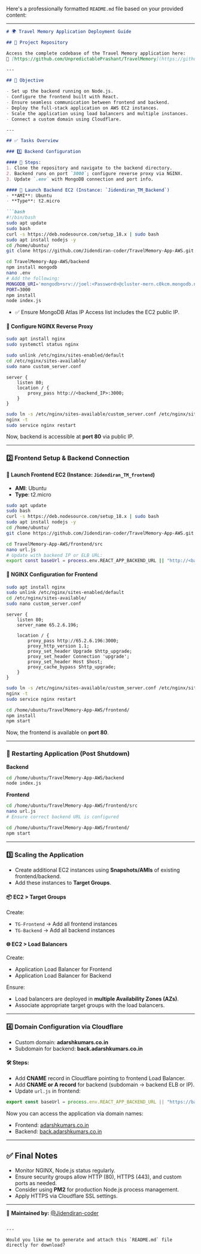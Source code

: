 Here's a professionally formatted `README.md` file based on your provided content:

---

````markdown
# 🌍 Travel Memory Application Deployment Guide

## 📁 Project Repository

Access the complete codebase of the Travel Memory application here:  
🔗 [https://github.com/UnpredictablePrashant/TravelMemory](https://github.com/UnpredictablePrashant/TravelMemory)

---

## 🎯 Objective

- Set up the backend running on Node.js.
- Configure the frontend built with React.
- Ensure seamless communication between frontend and backend.
- Deploy the full-stack application on AWS EC2 instances.
- Scale the application using load balancers and multiple instances.
- Connect a custom domain using Cloudflare.

---

## ✅ Tasks Overview

### 1️⃣ Backend Configuration

#### 🔧 Steps:
1. Clone the repository and navigate to the backend directory.
2. Backend runs on port `3000`; configure reverse proxy via NGINX.
3. Update `.env` with MongoDB connection and port info.

#### 🚀 Launch Backend EC2 (Instance: `Jidendiran_TM_Backend`)
- **AMI**: Ubuntu  
- **Type**: t2.micro

```bash
#!/bin/bash 
sudo apt update
sudo bash
curl -s https://deb.nodesource.com/setup_18.x | sudo bash
sudo apt install nodejs -y
cd /home/ubuntu/
git clone https://github.com/Jidendiran-coder/TravelMemory-App-AWS.git
````

```bash
cd TravelMemory-App-AWS/backend
npm install mongodb
nano .env
# Add the following:
MONGODB_URI='mongodb+srv://joel:<Password>@cluster-mern.c0kcm.mongodb.net/?retryWrites=true&w=majority&appName=Cluster-MERN'
PORT=3000
npm install
node index.js
```

* ✅ Ensure MongoDB Atlas IP Access list includes the EC2 public IP.

#### 🔁 Configure NGINX Reverse Proxy

```bash
sudo apt install nginx
sudo systemctl status nginx

sudo unlink /etc/nginx/sites-enabled/default
cd /etc/nginx/sites-available/
sudo nano custom_server.conf
```

```nginx
server {
    listen 80;
    location / {
        proxy_pass http://<backend_IP>:3000;
    }
}
```

```bash
sudo ln -s /etc/nginx/sites-available/custom_server.conf /etc/nginx/sites-enabled/custom_server.conf
nginx -t
sudo service nginx restart
```

Now, backend is accessible at **port 80** via public IP.

---

### 2️⃣ Frontend Setup & Backend Connection

#### 🚀 Launch Frontend EC2 (Instance: `Jidendiran_TM_frontend`)

* **AMI**: Ubuntu
* **Type**: t2.micro

```bash
sudo apt update
sudo bash
curl -s https://deb.nodesource.com/setup_18.x | sudo bash
sudo apt install nodejs -y
cd /home/ubuntu/
git clone https://github.com/Jidendiran-coder/TravelMemory-App-AWS.git
```

```bash
cd TravelMemory-App-AWS/frontend/src
nano url.js
# Update with backend IP or ELB URL:
export const baseUrl = process.env.REACT_APP_BACKEND_URL || "http://<backend_ip>:3000";
```

#### 🔁 NGINX Configuration for Frontend

```bash
sudo apt install nginx
sudo unlink /etc/nginx/sites-enabled/default
cd /etc/nginx/sites-available/
sudo nano custom_server.conf
```

```nginx
server {
    listen 80;
    server_name 65.2.6.196;

    location / {
        proxy_pass http://65.2.6.196:3000;
        proxy_http_version 1.1;
        proxy_set_header Upgrade $http_upgrade;
        proxy_set_header Connection 'upgrade';
        proxy_set_header Host $host;
        proxy_cache_bypass $http_upgrade;
    }
}
```

```bash
sudo ln -s /etc/nginx/sites-available/custom_server.conf /etc/nginx/sites-enabled/custom_server.conf
nginx -t
sudo service nginx restart

cd /home/ubuntu/TravelMemory-App-AWS/frontend/
npm install
npm start
```

Now, the frontend is available on **port 80**.

---

### 🔁 Restarting Application (Post Shutdown)

**Backend**

```bash
cd /home/ubuntu/TravelMemory-App-AWS/backend
node index.js
```

**Frontend**

```bash
cd /home/ubuntu/TravelMemory-App-AWS/frontend/src
nano url.js
# Ensure correct backend URL is configured

cd /home/ubuntu/TravelMemory-App-AWS/frontend/
npm start
```

---

### 3️⃣ Scaling the Application

* Create additional EC2 instances using **Snapshots/AMIs** of existing frontend/backend.
* Add these instances to **Target Groups**.

#### 📦 EC2 > Target Groups

Create:

* `TG-Frontend` → Add all frontend instances
* `TG-Backend` → Add all backend instances

#### 🌐 EC2 > Load Balancers

Create:

* Application Load Balancer for Frontend
* Application Load Balancer for Backend

Ensure:

* Load balancers are deployed in **multiple Availability Zones (AZs)**.
* Associate appropriate target groups with the load balancers.

---

### 4️⃣ Domain Configuration via Cloudflare

* Custom domain: **adarshkumars.co.in**
* Subdomain for backend: **back.adarshkumars.co.in**

#### 🛠 Steps:

* Add **CNAME** record in Cloudflare pointing to frontend Load Balancer.
* Add **CNAME or A record** for backend (subdomain → backend ELB or IP).
* Update `url.js` in frontend:

```js
export const baseUrl = process.env.REACT_APP_BACKEND_URL || "https://back.adarshkumars.co.in";
```

Now you can access the application via domain names:

* Frontend: [adarshkumars.co.in](http://adarshkumars.co.in)
* Backend: [back.adarshkumars.co.in](http://back.adarshkumars.co.in)

---

## ✅ Final Notes

* Monitor NGINX, Node.js status regularly.
* Ensure security groups allow HTTP (80), HTTPS (443), and custom ports as needed.
* Consider using **PM2** for production Node.js process management.
* Apply HTTPS via Cloudflare SSL settings.

---

📌 **Maintained by:** [@Jidendiran-coder](https://github.com/Jidendiran-coder)

```

---

Would you like me to generate and attach this `README.md` file directly for download?
```
